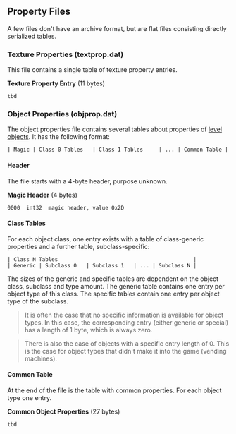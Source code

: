 ## Property Files
A few files don't have an archive format, but are flat files consisting directly serialized tables.

### Texture Properties (textprop.dat)
This file contains a single table of texture property entries.

**Texture Property Entry** (11 bytes)

    tbd


### Object Properties (objprop.dat)
The object properties file contains several tables about properties of [level objects](../levelObjects/index.md). It has the following format:

    | Magic | Class 0 Tables   | Class 1 Tables     | ... | Common Table |

#### Header
The file starts with a 4-byte header, purpose unknown.

**Magic Header** (4 bytes)

    0000  int32  magic header, value 0x2D

#### Class Tables
For each object class, one entry exists with a table of class-generic properties and a further table, subclass-specific:

    | Class N Tables                                           |
    | Generic | Subclass 0   | Subclass 1   | ... | Subclass N |

The sizes of the generic and specific tables are dependent on the object class, subclass and type amount.
The generic table contains one entry per object type of this class. The specific tables contain one entry per object type of the subclass.

> It is often the case that no specific information is available for object types. In this case, the corresponding entry (either generic or special) has a length of 1 byte, which is always zero.

> There is also the case of objects with a specific entry length of 0. This is the case for object types that didn't make it into the game (vending machines).

#### Common Table
At the end of the file is the table with common properties. For each object type one entry.

**Common Object Properties** (27 bytes)

    tbd
